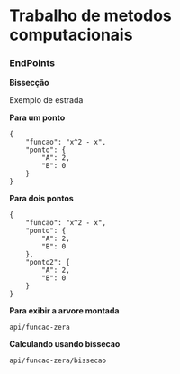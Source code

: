 # Trabalho de metodos computacionais

### EndPoints

**Bissecção**

Exemplo de estrada

**Para um ponto**

```
{
	"funcao": "x^2 - x",
	"ponto": {
		"A": 2,
		"B": 0
	}
}
```

**Para dois pontos**

```
{
	"funcao": "x^2 - x",
	"ponto": {
		"A": 2,
		"B": 0
	},
	"ponto2": {
		"A": 2,
		"B": 0
	}
}
```

**Para exibir a arvore montada**

`api/funcao-zera`

**Calculando usando bissecao**

`api/funcao-zera/bissecao`
